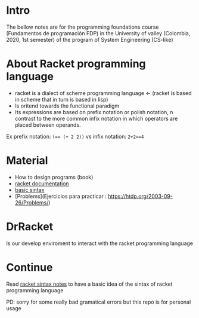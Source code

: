 # Intro
The bellow notes are for the programming foundations course (Fundamentos de programación FDP) in the University of valley (Colombia, 2020, 1st semester) of the program of System Engineering (CS-like)

# About Racket programming language
* racket is a dialect of scheme programming language <- (racket is based in scheme that in turn is based in lisp)
* Is oritend towards the functional paradigm
* Its expressions are based on prefix notation or polish notation, n contrast to the more common infix notation
in which operators are placed between operands.

Ex 
prefix notation: `(== (+ 2 2))` vs infix notation: `2+2==4`

# Material
* How to design programs (book)
* [racket documentation](https://docs.racket-lang.org/)
* [basic sintax](https://docs.racket-lang.org/htdp-langs/beginner.html#%28form._%28%28lib._lang%2Fhtdp-beginner..rkt%29._cond%29%29)
* [Problems](Ejercicios para practicar : https://htdp.org/2003-09-26/Problems/)
        
# DrRacket
Is our develop enviroment to interact with the racket programming language

# Continue
Read [racket sintax notes](./lectures_notes/0.racket-scheme_sintax.md) to have a basic idea of the sintax of racket programming language

PD: sorry for some really bad gramatical errors but this repo is for personal usage